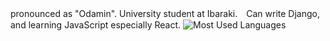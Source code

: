 pronounced as "Odamin".
University student at Ibaraki.　Can write Django, and learning JavaScript especially React.
![Most Used Languages](https://github-readme-stats.vercel.app/api/top-langs/?username=odmi-n&layout=compact)

